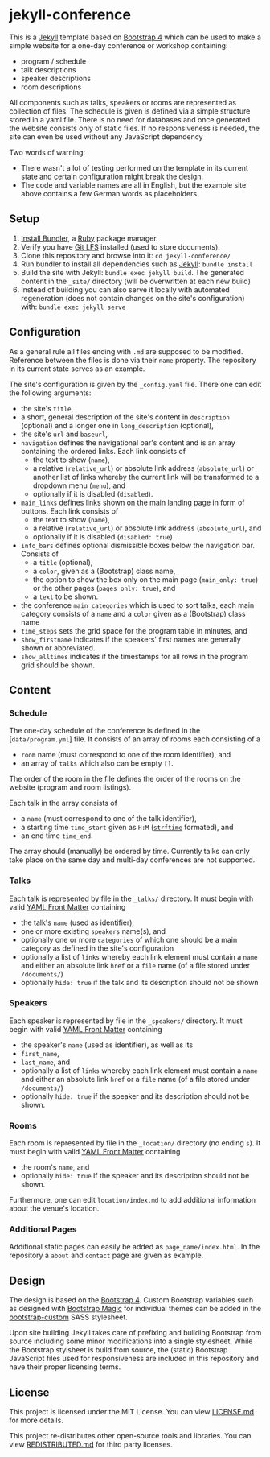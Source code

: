 
# jekyll-conference

This is a [Jekyll](http://jekyllrb.com) template based on [Bootstrap 4](http://getbootstrap.com) which can be used to make a simple website for a one-day conference or workshop containing:

- program / schedule
- talk descriptions
- speaker descriptions
- room descriptions

All components such as talks, speakers or rooms are represented as collection of files. The schedule is given is defined via a simple structure stored in a yaml file.
There is no need for databases and once generated the website consists only of static files. If no responsiveness is needed, the site can even be used without any JavaScript dependency

Two words of warning:

- There wasn't a lot of testing performed on the template in its current state and certain configuration might break the design.
- The code and variable names are all in English, but the example site above contains a few German words as placeholders.


## Setup

1. [Install Bundler](https://bundler.io), a [Ruby](https://www.ruby-lang.org/en/downloads/) package manager.
2. Verify you have [Git LFS](https://git-lfs.github.com) installed (used to store documents).
3. Clone this repository and browse into it: `cd jekyll-conference/`
4. Run bundler to install all dependencies such as [Jekyll](https://jekyllrb.com/docs/installation/): `bundle install`
5. Build the site with Jekyll: `bundle exec jekyll build`. The generated content in the `_site/` directory (will be overwritten at each new build)
6. Instead of building you can also serve it locally with automated regeneration (does not contain changes on the site's configuration) with: `bundle exec jekyll serve`


## Configuration

As a general rule all files ending with `.md` are supposed to be modified. Reference between the files is done via their `name` property.
The repository in its current state serves as an example.

The site's configuration is given by the `_config.yaml` file. There one can edit the following arguments:

- the site's `title`,
- a short, general description of the site's content in `description` (optional) and a longer one in `long_description` (optional),
- the site's `url` and `baseurl`,
- `navigation` defines the navigational bar's content and is an array containing the ordered links. Each link consists of
  * the text to show (`name`),
  * a relative (`relative_url`) or absolute link address (`absolute_url`) or another list of links whereby the current link will be transformed to a dropdown menu (`menu`), and
  * optionally if it is disabled (`disabled`).
- `main_links` defines links shown on the main landing page in form of buttons. Each link consists of
  * the text to show (`name`),
  * a relative (`relative_url`) or absolute link address (`absolute_url`), and
  * optionally if it is disabled (`disabled: true`).
- `info_bars` defines optional dismissible boxes below the navigation bar. Consists of
  * a `title` (optional),
  * a `color`, given as a (Bootstrap) class name,
  * the option to show the box only on the main page (`main_only: true`) or the other pages (`pages_only: true`), and
  * a `text` to be shown.
- the conference `main_categories` which is used to sort talks, each main category consists of a `name` and a `color` given as a (Bootstrap) class name
- `time_steps` sets the grid space for the program table in minutes, and
- `show_firstname` indicates if the speakers' first names are generally shown or abbreviated.
- `show_alltimes` indicates if the timestamps for all rows in the program grid should be shown.


## Content

### Schedule

The one-day schedule of the conference is defined in the [`data/program.yml`] file. It consists of an array of rooms each consisting of a

- `room` name (must correspond to one of the room identifier), and
- an array of `talks` which also can be empty `[]`.

The order of the room in the file defines the order of the rooms on the website (program and room listings).

Each talk in the array consists of

- a `name` (must correspond to one of the talk identifier),
- a starting time `time_start` given as `H:M` ([`strftime`](http://www.strfti.me) formated), and
- an end time `time_end`.

The array should (manually) be ordered by time.
Currently talks can only take place on the same day and multi-day conferences are not supported.


### Talks

Each talk is represented by file in the `_talks/` directory. It must begin with valid [YAML Front Matter](https://jekyllrb.com/docs/frontmatter/) containing

- the talk's `name` (used as identifier),
- one or more existing `speakers` name(s), and
- optionally one or more `categories` of which one should be a main category as defined in the site's configuration
- optionally a list of `links` whereby each link element must contain a `name` and either an absolute link `href` or a `file` name (of a file stored under `/documents/`)
- optionally `hide: true` if the talk and its description should not be shown

### Speakers

Each speaker is represented by file in the `_speakers/` directory. It must begin with valid [YAML Front Matter](https://jekyllrb.com/docs/frontmatter/) containing

- the speaker's `name` (used as identifier), as well as its
- `first_name`,
- `last_name`, and
- optionally a list of `links` whereby each link element must contain a `name` and either an absolute link `href` or a `file` name (of a file stored under `/documents/`)
- optionally `hide: true` if the speaker and its description should not be shown.

### Rooms

Each room is represented by file in the `_location/` directory (no ending `s`). It must begin with valid [YAML Front Matter](https://jekyllrb.com/docs/frontmatter/) containing

- the room's `name`, and
- optionally `hide: true` if the speaker and its description should not be shown.

Furthermore, one can edit `location/index.md` to add additional information about the venue's location.

### Additional Pages

Additional static pages can easily be added as `page_name/index.html`. In the repository a `about` and `contact` page are given as example.


## Design

The design is based on the [Bootstrap 4](http://getbootstrap.com). Custom Bootstrap variables such as designed with [Bootstrap Magic](https://pikock.github.io/bootstrap-magic/app/index.html#!/editor) for individual themes can be added in the [bootstrap-custom](_sass/_bootstrap-custom.scss) SASS stylesheet.

Upon site building Jekyll takes care of prefixing and building Bootstrap from source including some minor modifications into a single stylesheet. While the Bootstrap stylsheet is build from source, the (static) Bootstrap JavaScript files used for responsiveness are included in this repository and have their proper licensing terms.


## License

This project is licensed under the MIT License. You can view [LICENSE.md](LICENSE.md) for more details.

This project re-distributes other open-source tools and libraries. You can view [REDISTRIBUTED.md](REDISTRIBUTED.md) for third party licenses.
